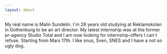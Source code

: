 ```yaml
---
layout: about
---
```

My real name is Malin Sundelin. I´m 28 years old studying at Reklamskolan in Gothenburg to be an art director. My latest internship was at the former pr-agency Studio Total and I am now looking for internship-offers I can´t refuse. Starting from Mars 17th. I like snus, Sven, SNES and I have a not so ugly dog.
